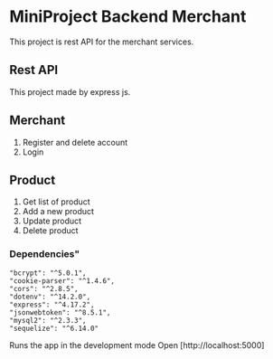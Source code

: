 # MiniProject Backend Merchant

This project is rest API for the merchant services.

## Rest API
This project made by express js.

## Merchant
1. Register and delete account
2. Login

## Product
1. Get list of product
2. Add a new product
3. Update product
4. Delete product

### Dependencies"
    "bcrypt": "^5.0.1",
    "cookie-parser": "^1.4.6",
    "cors": "^2.8.5",
    "dotenv": "^14.2.0",
    "express": "^4.17.2",
    "jsonwebtoken": "^8.5.1",
    "mysql2": "^2.3.3",
    "sequelize": "^6.14.0"

Runs the app in the development mode
Open [http://localhost:5000] 


